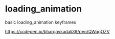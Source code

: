 # loading_animation
basic loading_animation keyframes 


https://codepen.io/bhargavkadali39/pen/QWqgOZV
